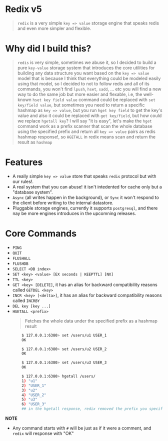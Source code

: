 Redix v5
========
> `redix` is a very simple `key => value` storage engine that speaks redis and even more simpler and flexible.

Why did I build this?
======================
> `redis` is very simple, sometimes we abuse it, so I decided to build a pure `key-value` storage system that introduces the core utilities for building any data structure you want based on the `key => value` model that is because I think that everything could be modeled easily using that model, so I decided to not to follow redis and all of its commands, you won't find `lpush`, `hset`, `sadd`, ... etc you will find a new way to do the same job but more easier and flexable, i.e, the well-known `hset key field value` command could be replaced with `set key/field value`, but sometimes you need to return a specific hashmap as `key => value`, but you run `hget key field` to get the key's value and also it could be replaced with `get key/field`, but how could we replace `hgetall key`? I will say "it is easy", let's make the `hget` command work as a prefix scanner that scan the whole database using the specified prefix and return all `key => value` pairs as redis hashmap response!, so `HGETALL` in redix means scan and return the result as `hashmap`

Features
==========
- A really simple `key => value` store that speaks `redis` protocol but with our rules!.
- A real system that you can abuse! it isn't intedented for cache only but a "database system".
- `Async` (all writes happen in the background), or `Sync` it won't respond to the client before writing to the internal datastore.
- Pluggable storage engines, currently it supports `postgresql`, and there nay be more engines introduces in the upcomning releases.


Core Commands
=============
- `PING`
- `QUIT`
- `FLUSHALL`
- `FLUSHDB`
- `SELECT <DB index>`
- `SET <key> <value> [EX seconds | KEEPTTL] [NX]`
- `TTL <key>`
- `GET <key> [DELETE]`, it has an alias for backward compatibility reasons called `GETDEL <key>`
- `INCR <key> [<delta>]`, it has an alias for backward compatibility reasons called `INCRBY`
- `DEL key [key ...]`
- `HGETALL <prefix>`
    > Fetches the whole data under the specified prefix as a hashmap result
    ```bash
        $ 127.0.0.1:6380> set /users/u1 USER_1
        OK

        $ 127.0.0.1:6380> set /users/u2 USER_2
        OK

        $ 127.0.0.1:6380> set /users/u3 USER_3
        OK

        $ 127.0.0.1:6380> hgetall /users/
        1) "u1"
        2) "USER_1"
        3) "u2"
        4) "USER_2"
        5) "u3"
        6) "USER_3"
        ## in the hgetall response, redix removed the prefix you specified `/users/`
    ```
**NOTE**
- Any command starts with `#` will be just as if it were a comment, and `redix` will response with "OK"